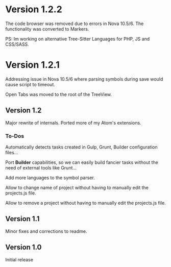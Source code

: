 # Version 1.2.2 #

The code browser was removed due to errors in Nova 10.5/6. The functionality was converted to Markers.

PS: Im working on alternative Tree-Sitter Languages for PHP, JS and CSS/SASS.


# Version 1.2.1 #

Addressing issue in Nova 10.5/6 where parsing symbols during save would cause script to timeout.

Open Tabs was moved to the root of the TreeView.

## Version 1.2

Major rewrite of internals. Ported more of my Atom's extensions.

### To-Dos ###

Automatically detects tasks created in Gulp, Grunt, Builder configuration files...

Port **Builder** capabilities, so we can easily build fancier tasks without the need of external tools like Grunt...

Add more languages to the symbol parser.

Allow to change name of project without having to manually edit the projects.js file.

Allow to remove a project without having to manually edit the projects.js file.



## Version 1.1

Minor fixes and corrections to readme.

## Version 1.0

Initial release

